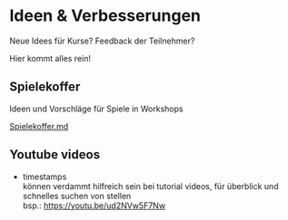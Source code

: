 # Ideen & Verbesserungen

Neue Idees für Kurse?
Feedback der Teilnehmer?

Hier kommt alles rein!

## Spielekoffer

Ideen und Vorschläge für Spiele in Workshops

[Spielekoffer.md](Spielekoffer.md)

## Youtube videos
- timestamps  
können verdammt hilfreich sein bei tutorial videos, für überblick und schnelles suchen von stellen  
bsp.: https://youtu.be/ud2NVw5F7Nw
